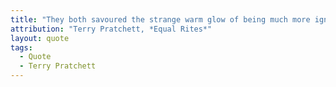 ```yaml
---
title: "They both savoured the strange warm glow of being much more ignorant than ordinary people, who were only ignorant of ordinary things."
attribution: "Terry Pratchett, *Equal Rites*"
layout: quote
tags:
  - Quote
  - Terry Pratchett
---
```

